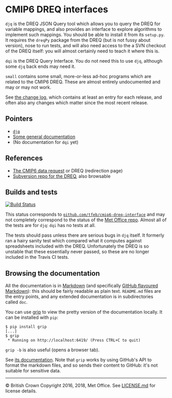 <!-- (C) British Crown Copyright 2016, 2018, Met Office.
     See LICENSE.md in the top directory for license details. -->

# CMIP6 DREQ interfaces
`djq` is the DREQ JSON Query tool which allows you to query the DREQ
for variable mappings, and also provides an interface to explore
algorithms to implement such mappings.  You should be able to install
it from its `setup.py`.  It requires the `dreqPy` package from the
DREQ (but is not fussy about version), nose to run tests, and will
also need access to the a SVN checkout of the DREQ itself: you will
almost certainly need to teach it where this is.

`dqi` is the DREQ Query Interface.  You do not need this to use `djq`,
although some `djq` back ends may need it.

`small` contains some small, more-or-less ad-hoc programs which are
related to the CMIP6 DREQ.  These are almost entirely undocumented and
may or may not work.

See [the change log](Changes.md), which contains at least an entry for
each release, and often also any changes which matter since the most
recent release.

## Pointers
* [`djq`](djq/README.md)
* [Some general documentation](doc/README.md)
* (No documentation for `dqi` yet)

## References
* [The CMIP6 data request](https://w3id.org/cmip6dr) or DREQ (redirection page)
* [Subversion repo for the DREQ](http://proj.badc.rl.ac.uk/svn/exarch/CMIP6dreq/), also browsable

## Builds and tests
[![Build Status](https://travis-ci.org/tfeb/cmip6-dreq-interface.svg)](https://travis-ci.org/tfeb/cmip6-dreq-interface)

This status corresponds to
[`github.com/tfeb/cmip6-dreq-interface`](https://github.com/tfeb/cmip6-dreq-interface)
and may not completely correspond to the status of the [Met Office
repo](https://github.com/MetOffice/cmip6-dreq-interface).  Almost all
of the tests are for `djq`: `dqi` has no tests at all.

The tests should pass unless there are serious bugs in `djq` itself.
It formerly ran a hairy sanity test which compared what it computes
against spreadsheets included with the DREQ.  Unfortunately the DREQ
is so unstable that these essentially never passed, so these are no
longer included in the Travis CI tests.

## Browsing the documentation
All the documentation is in
[Markdown](http://daringfireball.net/projects/markdown/) (and
specifically [GitHub flavoured
Markdown](https://help.github.com/categories/writing-on-github/)):
this should be fairly readable as plain text.  `README.md` files are
the entry points, and any extended documentation is in subdirectories
called `doc`.

You can use [grip](https://github.com/joeyespo/grip) to view the
pretty version of the documentation locally.  It can be installed with
`pip`:

```
$ pip install grip
[...]
$ grip
 * Running on http://localhost:6419/ (Press CTRL+C to quit)
```

`grip -b` is also useful (opens a browser tab).

See [its
documentation](https://github.com/joeyespo/grip/blob/master/README.md). Note
that `grip` works by using GitHub's API to format the markdown files,
and so sends their content to GitHub: it's not suitable for sensitive data.

---

&copy; British Crown Copyright 2016, 2018, Met Office.  See
[LICENSE.md](LICENSE.md) for license details.